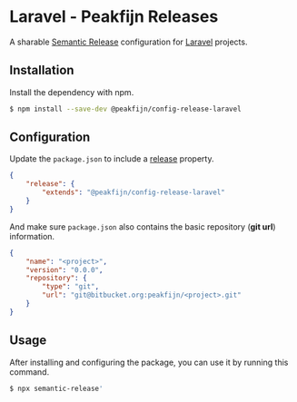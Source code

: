 # Laravel - Peakfijn Releases

A sharable [Semantic Release](https://github.com/semantic-release/semantic-release) configuration for [Laravel](https://github.com/laravel/laravel) projects.

## Installation

Install the dependency with npm.

```bash
$ npm install --save-dev @peakfijn/config-release-laravel
```

## Configuration

Update the `package.json` to include a [release](https://github.com/semantic-release/semantic-release/blob/caribou/docs/usage/configuration.md#configuration) property.

```json
{
	"release": {
		"extends": "@peakfijn/config-release-laravel"
	}
}
```

And make sure `package.json` also contains the basic repository (**git url**) information.

```json
{
	"name": "<project>",
	"version": "0.0.0",
	"repository": {
		"type": "git",
		"url": "git@bitbucket.org:peakfijn/<project>.git"
	}
}
```

## Usage

After installing and configuring the package, you can use it by running this command.

```bash
$ npx semantic-release'
```
